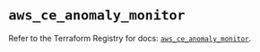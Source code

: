 # `aws_ce_anomaly_monitor`

Refer to the Terraform Registry for docs: [`aws_ce_anomaly_monitor`](https://registry.terraform.io/providers/hashicorp/aws/4.67.0/docs/resources/ce_anomaly_monitor).
